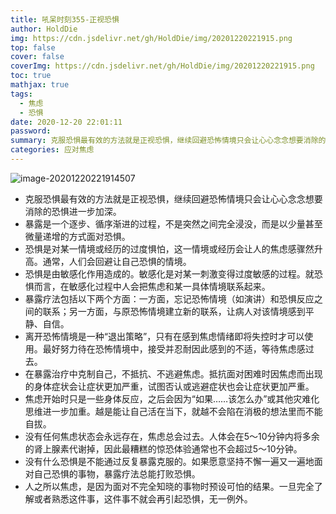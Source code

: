 ```yaml
---
title: 吼呆时刻355-正视恐惧
author: HoldDie
img: https://cdn.jsdelivr.net/gh/HoldDie/img/20201220221915.png
top: false
cover: false
coverImg: https://cdn.jsdelivr.net/gh/HoldDie/img/20201220221915.png
toc: true
mathjax: true
tags:
  - 焦虑
  - 恐惧
date: 2020-12-20 22:01:11
password:
summary: 克服恐惧最有效的方法就是正视恐惧，继续回避恐怖情境只会让心心念念想要消除的恐惧进一步加深。
categories: 应对焦虑
---
```


![image-20201220221914507](https://cdn.jsdelivr.net/gh/HoldDie/img/20201220221915.png)

- 克服恐惧最有效的方法就是正视恐惧，继续回避恐怖情境只会让心心念念想要消除的恐惧进一步加深。
- 暴露是一个逐步、循序渐进的过程，不是突然之间完全浸没，而是以少量甚至微量递增的方式面对恐惧。
- 恐惧是对某一情境或经历的过度惧怕，这一情境或经历会让人的焦虑感骤然升高。通常，人们会回避让自己恐惧的情境。
- 恐惧是由敏感化作用造成的。敏感化是对某一刺激变得过度敏感的过程。就恐惧而言，在敏感化过程中人会把焦虑和某一具体情境联系起来。
- 暴露疗法包括以下两个方面：一方面，忘记恐怖情境（如演讲）和恐惧反应之间的联系；另一方面，与原恐怖情境建立新的联系，让病人对该情境感到平静、自信。
- 离开恐怖情境是一种“退出策略”，只有在感到焦虑情绪即将失控时才可以使用。最好努力待在恐怖情境中，接受并忍耐因此感到的不适，等待焦虑感过去。
- 在暴露治疗中克制自己，不抵抗、不逃避焦虑。抵抗面对困难时因焦虑而出现的身体症状会让症状更加严重，试图否认或逃避症状也会让症状更加严重。
- 焦虑开始时只是一些身体反应，之后会因为“如果……该怎么办”或其他灾难化思维进一步加重。越是能让自己活在当下，就越不会陷在消极的想法里而不能自拔。
- 没有任何焦虑状态会永远存在，焦虑总会过去。人体会在5～10分钟内将多余的肾上腺素代谢掉，因此最糟糕的惊恐体验通常也不会超过5～10分钟。
- 没有什么恐惧是不能通过反复暴露克服的。如果愿意坚持不懈一遍又一遍地面对自己恐惧的事物，暴露疗法总能打败恐惧。
- 人之所以焦虑，是因为面对不完全知晓的事物时预设可怕的结果。一旦完全了解或者熟悉这件事，这件事不就会再引起恐惧，无一例外。
